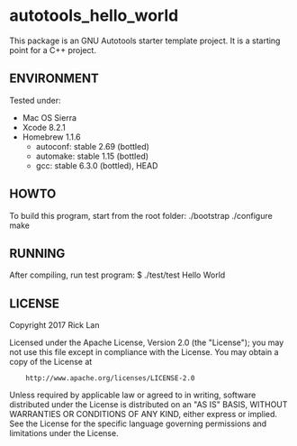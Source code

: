 autotools_hello_world
============

This package is an GNU Autotools starter template project. It is a starting
point for a C++ project.


## ENVIRONMENT

Tested under:
* Mac OS Sierra
* Xcode 8.2.1
* Homebrew 1.1.6
	* autoconf: stable 2.69 (bottled)
	* automake: stable 1.15 (bottled)
	* gcc: stable 6.3.0 (bottled), HEAD


## HOWTO

To build this program, start from the root folder:
  ./bootstrap
  ./configure
  make


## RUNNING

After compiling, run test program:
  $ ./test/test
  Hello World


## LICENSE

Copyright 2017 Rick Lan

Licensed under the Apache License, Version 2.0 (the "License");
you may not use this file except in compliance with the License.
You may obtain a copy of the License at

		http://www.apache.org/licenses/LICENSE-2.0

Unless required by applicable law or agreed to in writing, software
distributed under the License is distributed on an "AS IS" BASIS,
WITHOUT WARRANTIES OR CONDITIONS OF ANY KIND, either express or implied.
See the License for the specific language governing permissions and
limitations under the License.

